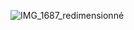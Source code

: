 ![IMG_1687_redimensionné](https://user-images.githubusercontent.com/112189528/228867474-000c7b87-e73e-4968-adb1-728f86bdc27d.png)

